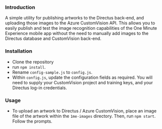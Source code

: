 ### Introduction

A simple utility for publishing artworks to the Directus back-end, and uploading
those images to the Azure CustomVision API. This allows you to easily publish
and test the image recognition capabilities of the One Minute Experience mobile
app without the need to manually add images to the Directus database and
CustomVision back-end.

### Installation

- Clone the repository
- run `npm install`.
- Rename `config-sample.js` to `config.js`.
- Within `config.js`, update the configuration fields as required. You will need
  to supply your CustomVision project and training keys, and your Directus
  log-in credentials.

### Usage

- To upload an artwork to Directus / Azure CustomVision, place an image file
  of the artwork within the `1me-images` directory. Then, run `npm start`.
  Follow the prompts.
